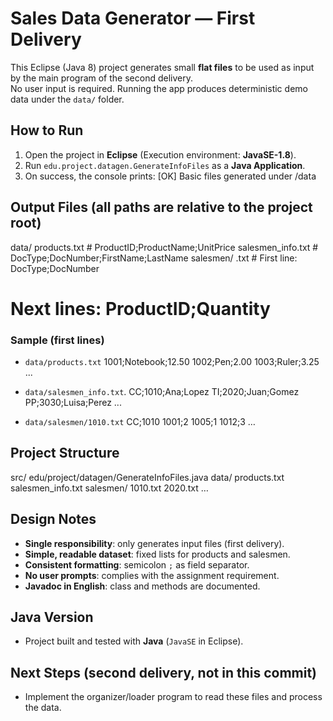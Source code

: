 # Sales Data Generator — First Delivery

This Eclipse (Java 8) project generates small **flat files** to be used as input by the main program of the second delivery.  
No user input is required. Running the app produces deterministic demo data under the `data/` folder.

## How to Run

1. Open the project in **Eclipse** (Execution environment: **JavaSE-1.8**).
2. Run `edu.project.datagen.GenerateInfoFiles` as a **Java Application**.
3. On success, the console prints: 
[OK] Basic files generated under /data
## Output Files (all paths are relative to the project root)
data/
products.txt # ProductID;ProductName;UnitPrice
salesmen_info.txt # DocType;DocNumber;FirstName;LastName
salesmen/
<DocNumber>.txt # First line: DocType;DocNumber
# Next lines: ProductID;Quantity

### Sample (first lines)

- `data/products.txt`
1001;Notebook;12.50
1002;Pen;2.00
1003;Ruler;3.25
...

- `data/salesmen_info.txt`.
CC;1010;Ana;Lopez
TI;2020;Juan;Gomez
PP;3030;Luisa;Perez
...

- `data/salesmen/1010.txt`
CC;1010
1001;2
1005;1
1012;3
…

## Project Structure
src/
edu/project/datagen/GenerateInfoFiles.java
data/
products.txt
salesmen_info.txt
salesmen/
1010.txt
2020.txt
…

## Design Notes

- **Single responsibility**: only generates input files (first delivery).
- **Simple, readable dataset**: fixed lists for products and salesmen.
- **Consistent formatting**: semicolon `;` as field separator.
- **No user prompts**: complies with the assignment requirement.
- **Javadoc in English**: class and methods are documented.

## Java Version

- Project built and tested with **Java** (`JavaSE` in Eclipse).

## Next Steps (second delivery, not in this commit)

- Implement the organizer/loader program to read these files and process the data.
